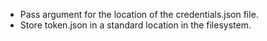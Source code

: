 * Pass argument for the location of the credentials.json file.
* Store token.json in a standard location in the filesystem.
